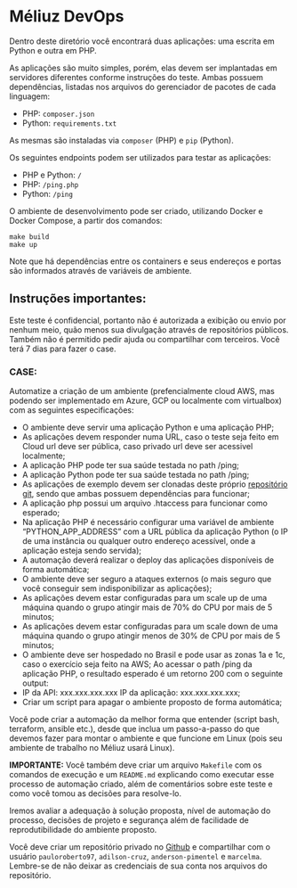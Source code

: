 # Méliuz DevOps

Dentro deste diretório você encontrará duas aplicações: uma escrita em Python e outra em PHP.

As aplicações são muito simples, porém, elas devem ser implantadas em servidores diferentes conforme instruções do teste. Ambas possuem dependências, listadas nos arquivos do gerenciador de pacotes de cada linguagem:

* PHP: `composer.json`
* Python: `requirements.txt`

As mesmas são instaladas via `composer` (PHP) e `pip` (Python).

Os seguintes endpoints podem ser utilizados para testar as aplicações:

* PHP e Python: `/`
* PHP: `/ping.php`
* Python: `/ping`

O ambiente de desenvolvimento pode ser criado, utilizando Docker e Docker Compose, a partir dos comandos:

    make build
    make up

Note que há dependências entre os containers e seus endereços e portas são informados através de variáveis de ambiente.

## Instruções importantes:
Este teste é confidencial, portanto não é autorizada a exibição ou envio por nenhum meio, quão menos sua divulgação através de repositórios públicos. Também não é permitido pedir ajuda ou compartilhar com terceiros.
Você terá 7 dias para fazer o case.

### CASE:
Automatize a criação de um ambiente (prefencialmente cloud AWS, mas podendo ser implementado em Azure, GCP ou localmente com virtualbox) com as seguintes especificações:
- O ambiente deve servir uma aplicação Python e uma aplicação PHP;
- As aplicações devem responder numa URL, caso o teste seja feito em Cloud url deve ser pública, caso privado url deve ser acessivel localmente;
- A aplicação PHP pode ter sua saúde testada no path /ping;
- A aplicação Python pode ter sua saúde testada no path /ping;
- As aplicações de exemplo devem ser clonadas deste próprio [repositório git](https://github.com/meliuz/devops-apps), sendo que ambas possuem dependências para funcionar;
- A aplicação php possui um arquivo .htaccess para funcionar como esperado;
- Na aplicação PHP é necessário configurar uma variável de ambiente “PYTHON_APP_ADDRESS” com a URL pública da aplicação Python (o IP de uma instância ou qualquer outro endereço acessível, onde a aplicação esteja sendo servida);
- A automação deverá realizar o deploy das aplicações disponíveis de forma automática;
- O ambiente deve ser seguro a ataques externos (o mais seguro que você conseguir sem indisponibilizar as aplicações);
- As aplicações devem estar configuradas para um scale up de uma máquina quando o grupo atingir mais de 70% do CPU por mais de 5 minutos;
- As aplicações devem estar configuradas para um scale down de uma máquina quando o grupo atingir menos de 30% de CPU por mais de 5 minutos;
- O ambiente deve ser hospedado no Brasil e pode usar as zonas 1a e 1c, caso o exercício seja feito na AWS;
Ao acessar o path /ping da aplicação PHP, o resultado esperado é um retorno 200 com o seguinte output:
- IP da API: xxx.xxx.xxx.xxx IP da aplicação: xxx.xxx.xxx.xxx;
- Criar um script para apagar o ambiente proposto de forma automática;

Você pode criar a automação da melhor forma que entender (script bash, terraform, ansible etc.), desde que inclua um passo-a-passo do que devemos fazer para montar o ambiente e que funcione em Linux (pois seu ambiente de trabalho no Méliuz usará Linux).

**IMPORTANTE:** Você também deve criar um arquivo `Makefile` com os comandos de execução e um `README.md` explicando como executar esse processo de automação criado, além de comentários sobre este teste e como você tomou as decisões para resolve-lo.

Iremos avaliar a adequação à solução proposta, nível de automação do processo, decisões de projeto e segurança além de facilidade de reprodutibilidade do ambiente proposto.

Você deve criar um repositório privado no [Github](https://github.com) e compartilhar com o usuário `pauloroberto97`, `adilson-cruz`, `anderson-pimentel` e `marcelma`.
Lembre-se de não deixar as credenciais de sua conta nos arquivos do repositório.
